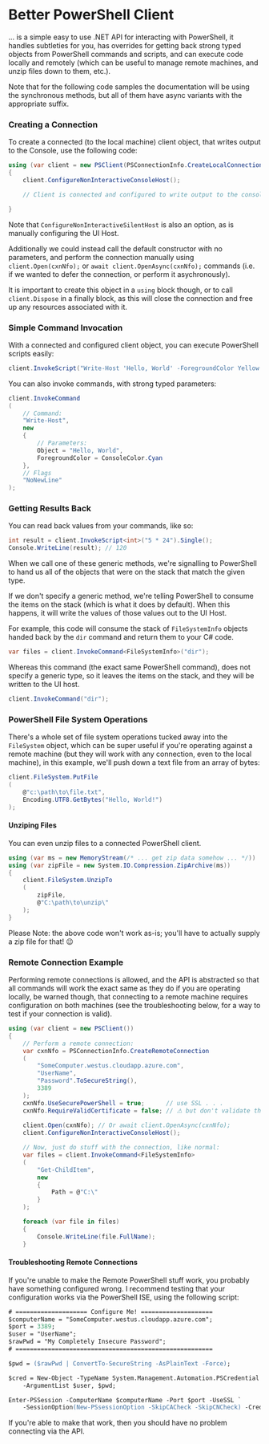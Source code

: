﻿# Better PowerShell Client
... is a simple easy to use .NET API for interacting with PowerShell, it handles subtleties for you, has overrides for getting back strong typed objects from PowerShell commands and scripts, and can execute code locally and remotely (which can be useful to manage remote machines, and unzip files down to them, etc.).

Note that for the following code samples the documentation will be using the synchronous methods, but all of them have async variants with the appropriate suffix.

### Creating a Connection

To create a connected (to the local machine) client object, that writes output to the Console, use the following code:

```csharp
using (var client = new PSClient(PSConnectionInfo.CreateLocalConnection()))
{
    client.ConfigureNonInteractiveConsoleHost();    

    // Client is connected and configured to write output to the console.

}
```

Note that `ConfigureNonInteractiveSilentHost` is also an option, as is manually configuring the UI Host.

Additionally we could instead call the default constructor with no parameters, and perform the connection manually using `client.Open(cxnNfo);` or `await client.OpenAsync(cxnNfo);` commands (i.e. if we wanted to defer the connection, or perform it asychronously).

It is important to create this object in a `using` block though, or to call `client.Dispose` in a finally block, as this will close the connection and free up any resources associated with it.

### Simple Command Invocation

With a connected and configured client object, you can execute PowerShell scripts easily:
```csharp
client.InvokeScript("Write-Host 'Hello, World' -ForegroundColor Yellow -NoNewLine");
```

You can also invoke commands, with strong typed parameters:
```csharp
client.InvokeCommand
(
    // Command:
    "Write-Host",
    new
    {
        // Parameters:
        Object = "Hello, World",
        ForegroundColor = ConsoleColor.Cyan
    },
    // Flags
    "NoNewLine"
);
```

### Getting Results Back

You can read back values from your commands, like so:
```csharp
int result = client.InvokeScript<int>("5 * 24").Single();
Console.WriteLine(result); // 120
```

When we call one of these generic methods, we're signalling to PowerShell to hand us all of the objects that were on the stack that match the given type.

If we don't specify a generic method, we're telling PowerShell to consume the items on the stack (which is what it does by default).  When this happens, it will write the values of those values out to the UI Host.

For example, this code will consume the stack of `FileSystemInfo` objects handed back by the `dir` command and return them to your C# code.
```csharp
var files = client.InvokeCommand<FileSystemInfo>("dir");
```

Whereas this command (the exact same PowerShell command), does not specify a generic type, so it leaves the items on the stack, and they will be written to the UI host.
```csharp
client.InvokeCommand("dir");
```

### PowerShell File System Operations

There's a whole set of file system operations tucked away into the `FileSystem` object, which can be super useful if you're operating against a remote machine (but they will work with any connection, even to the local machine), in this example, we'll push down a text file from an array of bytes:
```csharp
client.FileSystem.PutFile
(
    @"c:\path\to\file.txt", 
    Encoding.UTF8.GetBytes("Hello, World!")
);
```

#### Unziping Files
You can even unzip files to a connected PowerShell client.

```csharp
using (var ms = new MemoryStream(/* ... get zip data somehow ... */))
using (var zipFile = new System.IO.Compression.ZipArchive(ms))
{
    client.FileSystem.UnzipTo
    (
        zipFile, 
        @"C:\path\to\unzip\"
    );
}
```

Please Note: the above code won't work as-is; you'll have to actually supply a zip file for that! 😉

### Remote Connection Example
Performing remote connections is allowed, and the API is abstracted so that all commands will work the exact same as they do if you are operating locally, be warned though, that connecting to a remote machine requires configuration on both machines (see the troubleshooting below, for a way to test if your connection is valid).

```csharp
using (var client = new PSClient())
{
    // Perform a remote connection:
    var cxnNfo = PSConnectionInfo.CreateRemoteConnection
    (
        "SomeComputer.westus.cloudapp.azure.com",
        "UserName",
        "Password".ToSecureString(),
        3389
    );
    cxnNfo.UseSecurePowerShell = true;      // use SSL . . .
    cxnNfo.RequireValidCertificate = false; // ⚠ but don't validate the cert! ⚠
    
    client.Open(cxnNfo); // Or await client.OpenAsync(cxnNfo);
    client.ConfigureNonInteractiveConsoleHost();

    // Now, just do stuff with the connection, like normal:
    var files = client.InvokeCommand<FileSystemInfo>
    (
        "Get-ChildItem",
        new
        {
            Path = @"C:\"
        }
    );

    foreach (var file in files)
    {
        Console.WriteLine(file.FullName);
    }
```

#### Troubleshooting Remote Connections

If you're unable to make the Remote PowerShell stuff work, you probably have something configured wrong.  I recommend testing that your configuration works via the PowerShell ISE, using the following script:
```ps
# ==================== Configure Me! ====================
$computerName = "SomeComputer.westus.cloudapp.azure.com";
$port = 3389;
$user = "UserName";
$rawPwd = "My Completely Insecure Password";
# =======================================================

$pwd = ($rawPwd | ConvertTo-SecureString -AsPlainText -Force);

$cred = New-Object -TypeName System.Management.Automation.PSCredential `
    -ArgumentList $user, $pwd;

Enter-PSSession -ComputerName $computerName -Port $port -UseSSL `
    -SessionOption(New-PSsessionOption -SkipCACheck -SkipCNCheck) -Credential $cred;

```

If you're able to make that work, then you should have no problem connecting via the API.